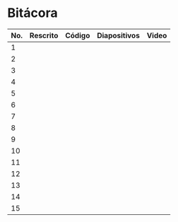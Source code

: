 # Bitácora

| No.  | Rescrito | Código | Diapositivos | Video |
| ---- | -------- | ------ | ------------ | ----- |
| 1    |          |        |              |       |
| 2    |          |        |              |       |
| 3    |          |        |              |       |
| 4    |          |        |              |       |
| 5    |          |        |              |       |
| 6    |          |        |              |       |
| 7    |          |        |              |       |
| 8    |          |        |              |       |
| 9    |          |        |              |       |
| 10   |          |        |              |       |
| 11   |          |        |              |       |
| 12   |          |        |              |       |
| 13   |          |        |              |       |
| 14   |          |        |              |       |
| 15   |          |        |              |       |

